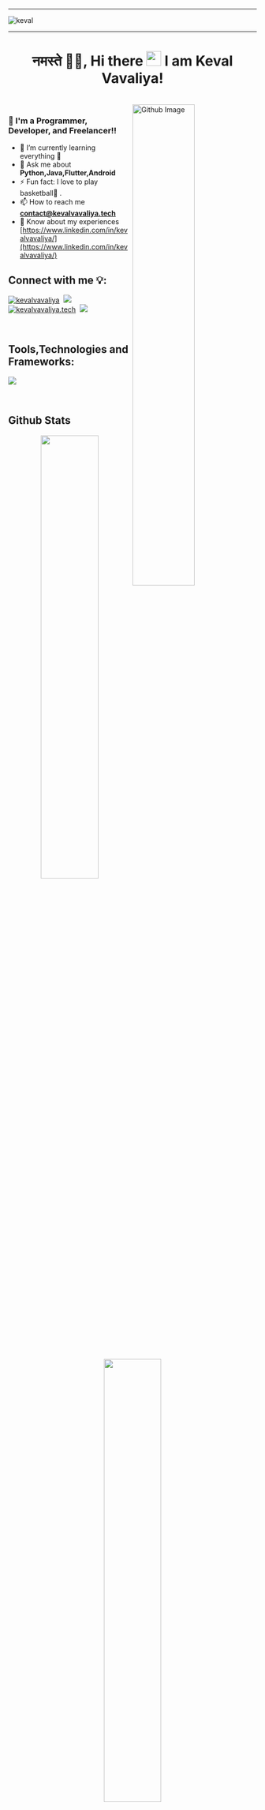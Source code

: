 
---
<!--![keval](https://github.com/kevalvavaliya/kevalvavaliya/assets/72963356/17fac04b-d949-4078-baf1-1b5ce1b12c9f)-->
<!--![keval](https://github.com/kevalvavaliya/kevalvavaliya/assets/72963356/54096e10-ca22-41b8-8e88-284acacbde22)-->
![keval](https://github.com/kevalvavaliya/kevalvavaliya/assets/72963356/643104b3-0ecf-41e2-a84b-381e2097fb06)

---

<h1 align="center"> नमस्ते 🙏🏻, Hi there <img src="https://raw.githubusercontent.com/MartinHeinz/MartinHeinz/master/wave.gif" width="30px"> I am Keval Vavaliya! </h1>
<br>
<img width="50%" align="right" alt="Github Image" src="https://raw.githubusercontent.com/onimur/.github/master/.resources/git-header.svg" />

<h3> 🧑 I'm a Programmer, Developer, and Freelancer!!</h3>

- 🌱 I’m currently learning everything 🤣
- 💬 Ask me about **Python,Java,Flutter,Android**
- ⚡ Fun fact: I love to play basketball🏀 .
- 📫 How to reach me **contact@kevalvavaliya.tech**
- 📄 Know about my experiences [https://www.linkedin.com/in/kevalvavaliya/](https://www.linkedin.com/in/kevalvavaliya/)



## Connect with me 💡:
<p align="left"> 
<a href="https://twitter.com/keval_vavaliya" target="blank"><img src="https://img.shields.io/twitter/follow/keval_vavaliya?logo=twitter&style=for-the-badge" alt="kevalvavaliya" /></a>&nbsp
<a href="https://www.linkedin.com/in/kevalvavaliya"><img src="https://img.shields.io/badge/-keval%20vavaliya-0077B5?style=for-the-badge&logo=Linkedin&logoColor=white"/></a>&nbsp
<a href="https://kevalvavaliya.tech" target="_blank"><img src="https://img.shields.io/website?label=kevalvavaliya.tech&style=for-the-badge&up_color=9FEF00&url=https%3A%2F%2Fkevalvavaliya.tech" alt="kevalvavaliya.tech" /></a>&nbsp
   <a href="mailto:kevalvavaliya@gmail.com">
    <img src="https://img.shields.io/badge/-Gmail-c14438?style=for-the-badge&logo=Gmail&logoColor=white&link=mailto:kevalvavaliya@gmail.com" />
  </a>
</p>

<br/>

## Tools,Technologies and Frameworks:
<p>
  <a href="https://skillicons.dev">
    <img src="https://skillicons.dev/icons?i=androidstudio,flutter,dart,python,kotlin,java,gradle,git,c,cpp,github,jquery,materialui,django,flask,html,css,js,php,firebase,mysql,postgres,tensorflow,gcp,replit,devto,vscode&perline=11" />
  </a>
</p>
           
<br/>
           
## Github Stats  
<div align="center">
  <img width="48%" src="https://github-readme-stats.vercel.app/api?username=kevalvavaliya&show_icons=true&theme=tokyonight" />
  <img width="48%" src="https://github-readme-streak-stats.herokuapp.com/?user=kevalvavaliya&theme=tokyonight" />
</div>

<br/>  

<div align="center">
<img src="https://komarev.com/ghpvc/?username=kevalvavaliya&&style=flat-square" align="center" />
</div>  
 

